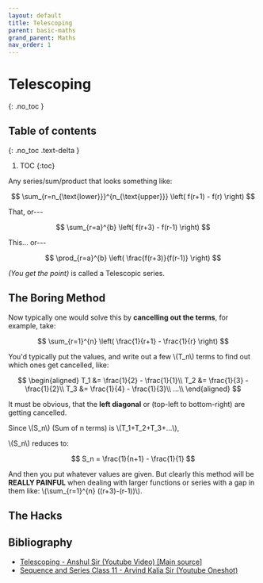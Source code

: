 ```yaml
---
layout: default
title: Telescoping
parent: basic-maths
grand_parent: Maths
nav_order: 1
---
```




# Telescoping
{: .no_toc }

## Table of contents
{: .no_toc .text-delta }

1. TOC
{:toc}

Any series/sum/product that looks something like:

$$
\sum_{r=n_{\text{lower}}}^{n_{\text{upper}}} \left( f(r+1) - f(r) \right)
$$

That, or---


$$
\sum_{r=a}^{b} \left( f(r+3) - f(r-1) \right)
$$

This... or---

$$
\prod_{r=a}^{b} \left( \frac{f(r+3)}{f(r-1)} \right)
$$


_(You get the point)_ is called a Telescopic series.

## The Boring Method
Now typically one would solve this by **cancelling out the terms**, for example, take:

$$
\sum_{r=1}^{n} \left( \frac{1}{r+1} - \frac{1}{r} \right)
$$

You'd typically put the values, and write out a few  \\(T_n\\) terms to find out which ones get cancelled, like:

$$
\begin{aligned}
T_1 &= \frac{1}{2} - \frac{1}{1}\\
T_2 &= \frac{1}{3} - \frac{1}{2}\\
T_3 &= \frac{1}{4} - \frac{1}{3}\\
...\\
\end{aligned}
$$


It must be obvious, that the **left diagonal** or (top-left to bottom-right) are getting cancelled.

Since \\(S_n\\) (Sum of n terms) is \\(T_1+T_2+T_3+...\\),

\\(S_n\\) reduces to:

$$
S_n = \frac{1}{n+1} - \frac{1}{1}
$$

And then you put whatever values are given. But clearly this method will be **REALLY PAINFUL** when dealing with larger functions or series with a gap in them like: \\(\sum_{r=1}^{n} ((r+3)-(r-1))\\).


## The Hacks



## Bibliography
- [Telescoping - Anshul Sir (Youtube Video) [Main source]](https://www.youtube.com/live/7zmFMZmwX3U)
- [Sequence and Series Class 11 - Arvind Kalia Sir (Youtube Oneshot)](https://www.youtube.com/watch?v=ZbpePu2KDKY)
